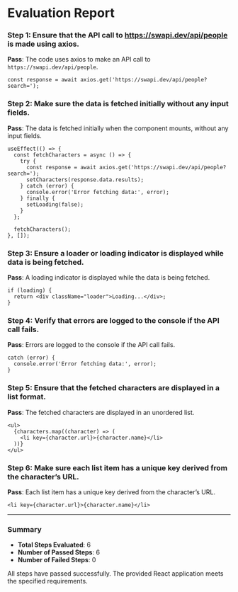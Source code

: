 # Evaluation Report

### Step 1: Ensure that the API call to https://swapi.dev/api/people is made using axios.
**Pass**: The code uses axios to make an API call to `https://swapi.dev/api/people`.

```tsx
const response = await axios.get('https://swapi.dev/api/people?search=');
```

### Step 2: Make sure the data is fetched initially without any input fields.
**Pass**: The data is fetched initially when the component mounts, without any input fields.

```tsx
useEffect(() => {
  const fetchCharacters = async () => {
    try {
      const response = await axios.get('https://swapi.dev/api/people?search=');
      setCharacters(response.data.results);
    } catch (error) {
      console.error('Error fetching data:', error);
    } finally {
      setLoading(false);
    }
  };

  fetchCharacters();
}, []);
```

### Step 3: Ensure a loader or loading indicator is displayed while data is being fetched.
**Pass**: A loading indicator is displayed while the data is being fetched.

```tsx
if (loading) {
  return <div className="loader">Loading...</div>;
}
```

### Step 4: Verify that errors are logged to the console if the API call fails.
**Pass**: Errors are logged to the console if the API call fails.

```tsx
catch (error) {
  console.error('Error fetching data:', error);
}
```

### Step 5: Ensure that the fetched characters are displayed in a list format.
**Pass**: The fetched characters are displayed in an unordered list.

```tsx
<ul>
  {characters.map((character) => (
    <li key={character.url}>{character.name}</li>
  ))}
</ul>
```

### Step 6: Make sure each list item has a unique key derived from the character’s URL.
**Pass**: Each list item has a unique key derived from the character’s URL.

```tsx
<li key={character.url}>{character.name}</li>
```

---

### Summary
- **Total Steps Evaluated**: 6
- **Number of Passed Steps**: 6
- **Number of Failed Steps**: 0

All steps have passed successfully. The provided React application meets the specified requirements.